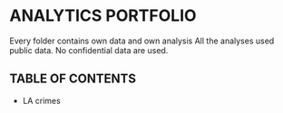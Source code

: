 # ANALYTICS PORTFOLIO

Every folder contains own data and own analysis
All the analyses used public data. No confidential data are used.

## TABLE OF CONTENTS
- LA crimes
